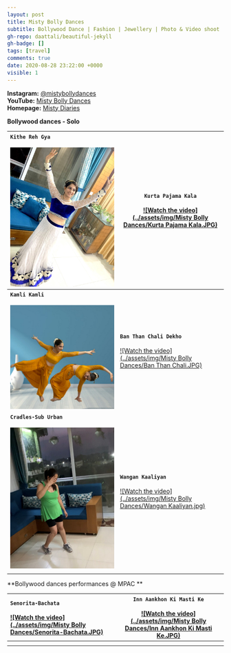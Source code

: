 ```yaml
---
layout: post
title: Misty Bolly Dances
subtitle: Bollywood Dance | Fashion | Jewellery | Photo & Video shoot
gh-repo: daattali/beautiful-jekyll
gh-badge: []
tags: [travel]
comments: true
date: 2020-08-28 23:22:00 +0000
visible: 1
---
```


**Instagram:** [@mistybollydances](https://www.instagram.com/mistybollydances/)                
**YouTube:** [Misty Bolly Dances](https://www.youtube.com/channel/UCgs5bksScrops1q76ZyBDfA?view_as=subscriber)                
**Homepage:** [Misty Diaries](https://tarunpreetkaur.com/)                



**Bollywood dances - Solo**

| **`Kithe Reh Gya`**<br /><br />[<img src="../assets/img/Misty Bolly Dances/Mahi Mera - Kithe Reh Gaya.JPG" alt="Watch the video" style="zoom:80%;" />](https://www.youtube.com/watch?v=cd99eQOwMf0&t=5s) | **`Kurta Pajama Kala`** <br /><br />[![Watch the video](../assets/img/Misty Bolly Dances/Kurta Pajama Kala.JPG)](https://www.youtube.com/watch?v=WyuwndteC9U) |
| :----------------------------------------------------------- | ------------------------------------------------------------ |
| **`Kamli Kamli`**<br /><br />[<img src="../assets/img/Misty Bolly Dances/Kamli.JPG" alt="Watch the video" style="zoom:80%;" />](https://www.youtube.com/watch?v=U_zVXzkzX0c) | **`Ban Than Chali Dekho`**<br /><br />[![Watch the video](../assets/img/Misty Bolly Dances/Ban Than Chali.JPG)](https://www.youtube.com/watch?v=zPfx2MTuJwI) |
| **`Cradles-Sub Urban`**<br /><br />[<img src="../assets/img/Misty Bolly Dances/Cradles-Sub Urban.jpg" alt="Watch the video" style="zoom:80%;" />](https://www.youtube.com/watch?v=oXycvVj5JJk&t=3s) | **`Wangan Kaaliyan`**<br /><br />[![Watch the video](../assets/img/Misty Bolly Dances/Wangan Kaaliyan.jpg)](https://www.youtube.com/watch?v=xDBabjzZX8k) |
|                                                              |                                                              |



**Bollywood dances performances @ MPAC **

| **`Senorita-Bachata`**<br /><br />[![Watch the video](../assets/img/Misty Bolly Dances/Senorita-Bachata.JPG)](https://youtu.be/VqPTiistucI) | **`Inn Aankhon Ki Masti Ke`**<br /><br />[![Watch the video](../assets/img/Misty Bolly Dances/Inn Aankhon Ki Masti Ke.JPG)](https://www.youtube.com/watch?v=J-UsH84M8pM) |
| :----------------------------------------------------------- | ------------------------------------------------------------ |
|                                                              |                                                              |
|                                                              |                                                              |